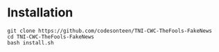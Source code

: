 # Installation

```
git clone https://github.com/codesonteen/TNI-CWC-TheFools-FakeNews
cd TNI-CWC-TheFools-FakeNews
bash install.sh
```
